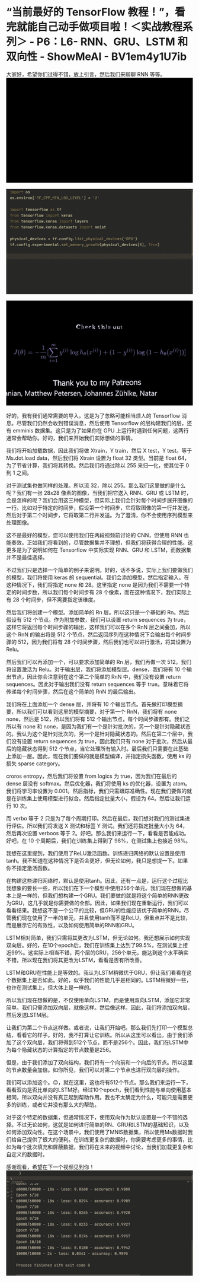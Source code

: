 # “当前最好的 TensorFlow 教程！”，看完就能自己动手做项目啦！＜实战教程系列＞ - P6：L6- RNN、GRU、LSTM 和双向性 - ShowMeAI - BV1em4y1U7ib

大家好，希望你们过得不错，放上引言，然后我们来聊聊 RNN 等等。![](img/7a25be1c8cdf0d1403f6e221e59c1458_1.png)

![](img/7a25be1c8cdf0d1403f6e221e59c1458_2.png)

![](img/7a25be1c8cdf0d1403f6e221e59c1458_3.png)

好的，我有我们通常需要的导入。这是为了忽略可能相当烦人的 Tensorflow 消息。尽管我们仍然会收到错误消息，然后使用 Tensorflow 的层构建我们的层，还有 emminis 数据集。这只是为了如果你在 GPU 上运行时遇到任何问题，这两行通常会帮助你。好的，我们来开始我们实际想做的事情。

我们将开始加载数据，因此我们将做 Xtrain，Y train，然后 X test，Y test。等于 Ms.dot.load data，然后我们将 Xtrain 设置为 float 32 类型。当前是 float 64，为了节省计算，我们将其转换。然后我们将通过除以 255 来归一化，使其位于 0 到 1 之间。

对于测试集也做同样的处理。所以流 32，除以 255。那么我们这里做的是什么呢？我们有一张 28x28 像素的图像，当我们把它送入 RNN、GRU 或 LSTM 时，会是怎样的呢？我们会用这三种模型，但实际上我们会针对每个时间步展开图像的一行。比如对于特定的时间步，假设第一个时间步，它将取图像的第一行并发送，然后对于第二个时间步，它将取第二行并发送。为了澄清，你不会使用序列模型来处理图像。

这不是最好的模型，您可以使用我们在两段视频前讨论的 CNN，但使用 RNN 也能奏效。正如我们将看到的，尽管数据集并不理想，但我们将获得合理的性能。这更多是为了说明如何在 Tensorflow 中实际实现 RNN、GRU 和 LSTM，而数据集并不是最佳选择。

不过我们只是选择一个简单的例子来说明。好的，话不多说，实际上我们要做我们的模型，我们将使用 keras 的 sequential。我们会添加模型，然后指定输入。在这种情况下，我们将指定 none 和 28。这里指定 none 是因为我们不需要一个特定的时间步数，所以我们每个时间步有 28 个像素，而在这种情况下，我们实际上有 28 个时间步，但不需要指定该维度。

然后我们将创建一个模型。添加简单的 Rn 层。所以这只是一个基础的 Rn。然后假设有 512 个节点。作为附加参数，我们可以设置 return sequences 为 true，这样它将返回每个时间步骤的输出，这样我们可以在多个 RnN 层之间叠加，所以这个 RnN 的输出将是 512 个节点，然后返回序列在这种情况下会输出每个时间步骤的 512，因为我们将有 28 个时间步骤，然后我们也可以进行激活，将其设置为 Relu。

然后我们可以再添加一个，可以要求添加简单的 Rn 层，我们再做一次 512。我们将设置激活为 Relu。对于输出层，我们将添加模型层。dense，我们将有 10 个输出节点，因此你会注意到在这个第二个简单的 RnN 中，我们没有设置 return sequences。因此对于输出我们没有 return sequences 等于 true。意味着它将传递每个时间步骤，然后在这个简单的 RnN 的最后输出。

我们将在上面添加一个 dense 层，并将有 10 个输出节点。首先做打印模型摘要，所以我们可以看到这里的模型摘要，对于第一个 RnN，我们将有 none none，然后是 512，所以我们将有 512 个输出节点，每个时间步骤都有。我们之所以有 none 和 none，是因为我们有一个是针对批次的，另一个是针对隐藏状态的。我认为这个是针对批次的，另一个是针对隐藏状态的。然后在第二个层中，我们没有设置 return sequences 为 true，因此我们只有 none 对于批次，然后从最后的隐藏状态得到 512 个节点，当它处理所有输入时。最后我们只需要在此基础上添加一层。因此，现在我们要做的就是模型编译，并指定损失函数，使用 ks 的损失 sparse category。

croros entropy，然后我们将设置 from logics 为 true，因为我们在最后的 dense 层没有 softmax。然后优化器，我们将使用 ks 的优化器，设置为 atom。我们将学习率设置为 0.001。然后指标，我们只需跟踪准确性。现在我们要做的就是在训练集上使用模型进行拟合。然后指定批量大小，假设为 64。然后让我们运行 10 次。

而 verbo 等于 2 只是为了每个周期打印。然后在最后，我们想对我们的测试集进行评估。所以我们将发送 X 测试和标签 Y 测试。我们还将指定批量大小为 64，然后再次设置 verboos 等于 2。好吧。那么我们来运行一下，看看是否能成功。好吧，在 10 个周期后，我们在训练集上得到了 98%，在测试集上也接近 98%。

我想在这里提到，我们使用了ReLU激活函数。训练递归网络的默认设置是使用tanh。我不知道在这种情况下是否会更好，但无论如何，我只是想提一下。如果你不指定激活函数。

在构建这些递归网络时，默认是使用tanh。因此，还有一点是，运行这个过程比我想象的要长一些，所以我们在下一个模型中使用256个单元。我们现在想做的基本上是一样的，但我们想构建一个GRU。我们要做的就是将这个简单的RNN更改为GRU，这几乎就是你需要做的全部。因此，如果我们现在重新运行，我们可以看看结果。我想这不是一个公平的比较，但GRU的性能应该优于简单的RNN，尽管我们现在使用了一半的单元，并且使用tanh而不是ReLU，但重点并不是比较，而是展示它的有效性，以及如何使用简单的RNN和GRU。

LSTM相对简单，我们只需将其更改为LSTM，但无论如何。我还想展示如何实现双向层。好的，在10个epoch后，我们在训练集上达到了99.5%，在测试集上接近99%。这实际上相当不错，两个层的GRU，256个单元，能达到这个水平确实不错，所以现在我们将其更改为LSTM，看看是否有所改善。

LSTM和GRU在性能上是等效的。我认为LSTM稍微优于GRU，但让我们看看在这个数据集上是否如此。好的，似乎我们的性能几乎是相同的。LSTM稍微好一些，也许在测试集上，但大体上是一样的。

所以我们现在想做的是，不仅使用单向LSTM，而是使用双向LSTM，添加它非常简单。我们只需添加双向层，就像这样。然后像这样。因此，我们将添加双向层，然后发送LSTM层。

让我们为第二个节点这样做。或者说，让我们开始吧。那么我们先打印一个模型总结，看看它的样子。好的，我不打算让它训练。所以从这里可以看出，由于我们添加了这个双向层，我们将得到512个节点，而不是256个。因此，我们在LSTM中为每个隐藏状态的计算指定的节点数量是256。

但是，由于我们添加了双向结构，我们将有一个向前和一个向后的节点。所以这里的节点数量会加倍。如你所见，我们可以对第二个节点也进行双向层的操作。

我们可以添加这个。😔，就在这里，这也将有512个节点。那么我们来运行一下，看看双向是否比单向的LSTM好。经过10个epoch，我们看到性能与单向使用基本相同，所以双向并没有真正起到帮助作用。我也不太确定为什么，可能只是需要更多的训练，或者它并没有那么大的帮助。

对于这个特定的数据集，但通常情况下，使用双向作为默认设置是一个不错的选择。不过无论如何，这就是如何进行简单的RN、GRU和LSTM的基础知识，以及如何添加双向性。在这个场景中，我们使用了MNIS数据集，所以使用Ms数据时我们给自己提供了很大的便利。在训练更复杂的数据时，你需要考虑更多的事情，比如为每个批次填充和屏蔽数据，我们将在未来的视频中讨论，当我们加载更复杂和自定义的数据时。

感谢观看，希望在下一个视频见到你！![](img/7a25be1c8cdf0d1403f6e221e59c1458_5.png)
